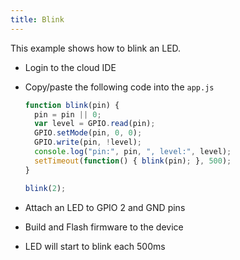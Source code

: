 ```yaml
---
title: Blink
---
```


This example shows how to blink an LED.

- Login to the cloud IDE
- Copy/paste the following code into the `app.js`

    ```javascript
    function blink(pin) {
      pin = pin || 0;
      var level = GPIO.read(pin);
      GPIO.setMode(pin, 0, 0);
      GPIO.write(pin, !level);
      console.log("pin:", pin, ", level:", level);
      setTimeout(function() { blink(pin); }, 500);
    }

    blink(2);
    ```

- Attach an LED to GPIO 2 and GND pins
- Build and Flash firmware to the device
- LED will start to blink each 500ms
